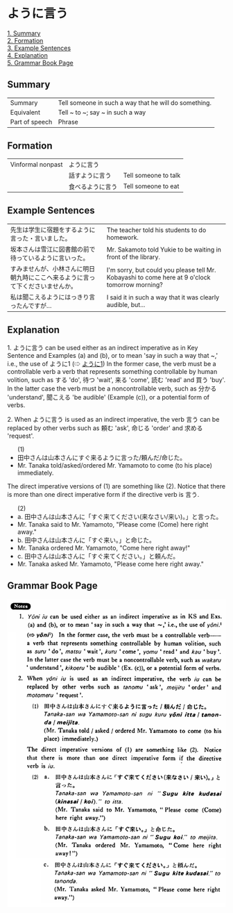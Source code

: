 # ように言う

[1. Summary](#summary)<br>
[2. Formation](#formation)<br>
[3. Example Sentences](#example-sentences)<br>
[4. Explanation](#explanation)<br>
[5. Grammar Book Page](#grammar-book-page)<br>


## Summary

<table><tr>   <td>Summary</td>   <td>Tell someone in such a way that he will do something.</td></tr><tr>   <td>Equivalent</td>   <td>Tell ~ to ~; say ~ in such a way</td></tr><tr>   <td>Part of speech</td>   <td>Phrase</td></tr></table>

## Formation

<table class="table"> <tbody><tr class="tr head"> <td class="td"><span class="bold"><span>Vinformal nonpast</span></span></td> <td class="td"><span class="concept">ように言う</span> </td> <td class="td"><span>&nbsp;</span></td> </tr> <tr class="tr"> <td class="td"><span>&nbsp;</span></td> <td class="td"><span>話す<span class="concept">ように言う</span></span> </td> <td class="td"><span>Tell    someone to talk</span></td> </tr> <tr class="tr"> <td class="td"><span>&nbsp;</span></td> <td class="td"><span>食べる<span class="concept">ように言う</span></span> </td> <td class="td"><span>Tell    someone to eat</span></td> </tr></tbody></table>

## Example Sentences

<table><tr>   <td>先生は学生に宿題をするように言った・言いました。</td>   <td>The teacher told his students to do homework.</td></tr><tr>   <td>坂本さんは雪江に図書館の前で待っているように言いった。</td>   <td>Mr. Sakamoto told Yukie to be waiting in front of the library.</td></tr><tr>   <td>すみませんが、小林さんに明日朝九時にここへ来るように言って下くださいませんか。</td>   <td>I'm sorry, but could you please tell Mr. Kobayashi to come here at 9 o'clock tomorrow morning?</td></tr><tr>   <td>私は聞こえるようにはっきり言ったんですが…</td>   <td>I said it in such a way that it was clearly audible, but...</td></tr></table>

## Explanation

<p>1. <span class="cloze">ように言う</span> can be used either as an indirect imperative as in Key Sentence and Examples (a) and (b), or to mean 'say in such a way that ~,' i.e., the use of ように1 (⇨ <a href="#㊦ ように (1)">ように1</a>) In the former case, the verb must be a controllable verb a verb that represents something controllable by human volition, such as する 'do', 待つ 'wait', 来る 'come', 読む 'read' and 買う 'buy'. In the latter case the verb must be a noncontrollable verb, such as 分かる 'understand', 聞こえる 'be audible' (Example (c)), or a potential form of verbs.</p>  <p>2. When <span class="cloze">ように言う</span> is used as an indirect imperative, the verb 言う can be replaced by other verbs such as 頼む 'ask', 命じる 'order' and 求める 'request'.</p>  <ul>(1) <li>田中さんは山本さんにすぐ来る<span class="cloze">ように言った</span>/頼んだ/命じた。</li> <li>Mr. Tanaka told/asked/ordered Mr. Yamamoto to come (to his place) immediately.</li> </ul>  <p>The direct imperative versions of (1) are something like (2). Notice that there is more than one direct imperative form if the directive verb is 言う.</p>  <ul>(2) <li>a. 田中さんは山本さんに「すぐ来てください(来なさい/来い)。」と言った。</li> <li>Mr. Tanaka said to Mr. Yamamoto, "Please come (Come) here right away."</li> <div class="divide"></div> <li>b. 田中さんは山本さんに「すぐ来い。」と命じた。</li> <li>Mr. Tanaka ordered Mr. Yamamoto, "Come here right away!"</li> <div class="divide"></div> <li>c. 田中さんは山本さんに「すぐ来てください。」と頼んだ。</li> <li>Mr. Tanaka asked Mr. Yamamoto, "Please come here right away."</li> </ul>

## Grammar Book Page

![](../img/Basicように言う.png)

